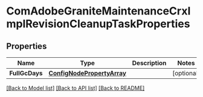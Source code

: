 # ComAdobeGraniteMaintenanceCrxImplRevisionCleanupTaskProperties

## Properties
Name | Type | Description | Notes
------------ | ------------- | ------------- | -------------
**FullGcDays** | [**ConfigNodePropertyArray**](configNodePropertyArray.md) |  | [optional] 

[[Back to Model list]](../README.md#documentation-for-models) [[Back to API list]](../README.md#documentation-for-api-endpoints) [[Back to README]](../README.md)


